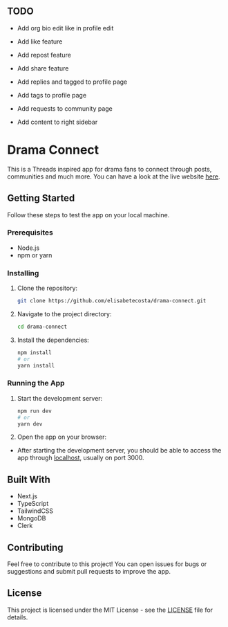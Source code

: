 ## TODO

- Add org bio edit like in profile edit
- Add like feature
- Add repost feature
- Add share feature
- Add replies and tagged to profile page
- Add tags to profile page
- Add requests to community page

- Add content to right sidebar


# Drama Connect

This is a Threads inspired app for drama fans to connect through posts, communities and much more.
You can have a look at the live website [here](https://drama-connect.vercel.app/).

## Getting Started

Follow these steps to test the app on your local machine.

### Prerequisites

- Node.js
- npm or yarn

### Installing

1. Clone the repository:

   ```bash
   git clone https://github.com/elisabetecosta/drama-connect.git

2. Navigate to the project directory:

    ```bash
    cd drama-connect

3. Install the dependencies:

    ```bash
    npm install
    # or
    yarn install

### Running the App

1. Start the development server:

    ```bash
    npm run dev
    # or
    yarn dev
    
2. Open the app on your browser:

- After starting the development server, you should be able to access the app through [localhost](http://localhost:3000), usually on port 3000.

## Built With
- Next.js
- TypeScript
- TailwindCSS
- MongoDB
- Clerk

## Contributing
Feel free to contribute to this project! You can open issues for bugs or suggestions and submit pull requests to improve the app.

## License
This project is licensed under the MIT License - see the [LICENSE](https://github.com/elisabetecosta/drama-connect/blob/main/LICENSE.txt) file for details.
